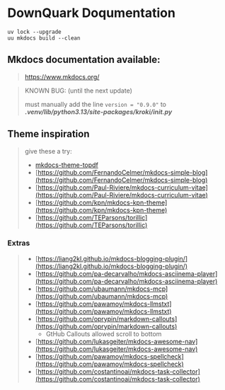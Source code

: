 # DownQuark Doqumentation

```
uv lock --upgrade
uu mkdocs build --clean
```


## Mkdocs documentation available:
> https://www.mkdocs.org/

> KNOWN BUG: (until the next update)
>
> must manually add the line `version = "0.9.0"` to _**.venv/lib/python3.13/site-packages/kroki/__init__.py**_

## Theme inspiration
> give these a try:
> - [mkdocs-theme-topdf](https://github.com/kuri65536/mkdocs-theme-topdf)
> - [https://github.com/FernandoCelmer/mkdocs-simple-blog](https://github.com/FernandoCelmer/mkdocs-simple-blog)
> - [https://github.com/Paul-Riviere/mkdocs-curriculum-vitae](https://github.com/Paul-Riviere/mkdocs-curriculum-vitae)
> - [https://github.com/kpn/mkdocs-kpn-theme](https://github.com/kpn/mkdocs-kpn-theme)
> - [https://github.com/TEParsons/torillic](https://github.com/TEParsons/torillic)

### Extras
> - [https://liang2kl.github.io/mkdocs-blogging-plugin/](https://liang2kl.github.io/mkdocs-blogging-plugin/)
> - [https://github.com/pa-decarvalho/mkdocs-asciinema-player](https://github.com/pa-decarvalho/mkdocs-asciinema-player)
> - [https://github.com/ubaumann/mkdocs-mcp](https://github.com/ubaumann/mkdocs-mcp)
> - [https://github.com/pawamoy/mkdocs-llmstxt](https://github.com/pawamoy/mkdocs-llmstxt)
> - [https://github.com/oprypin/markdown-callouts](https://github.com/oprypin/markdown-callouts)
>     - GtHub Callouts allowed scroll to bottom
> - [https://github.com/lukasgeiter/mkdocs-awesome-nav](https://github.com/lukasgeiter/mkdocs-awesome-nav)
> - [https://github.com/pawamoy/mkdocs-spellcheck](https://github.com/pawamoy/mkdocs-spellcheck)
> - [https://github.com/costantinoai/mkdocs-task-collector](https://github.com/costantinoai/mkdocs-task-collector)
